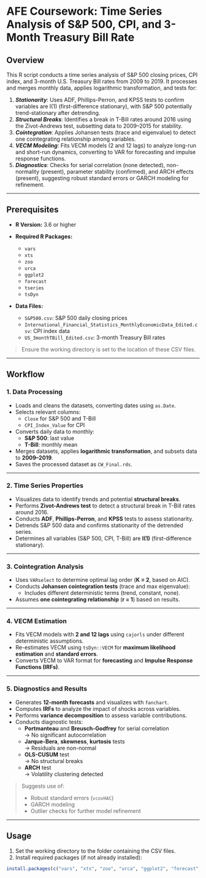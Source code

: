 # AFE Coursework: Time Series Analysis of S&P 500, CPI, and 3-Month Treasury Bill Rate

## Overview

This R script conducts a time series analysis of S&P 500 closing prices, CPI index, and 3-month U.S. Treasury Bill rates from 2009 to 2019. It processes and merges monthly data, applies logarithmic transformation, and tests for:

1. ***Stationarity***: Uses ADF, Phillips-Perron, and KPSS tests to confirm variables are I(1) (first-difference stationary), with S&P 500 potentially trend-stationary after detrending.
2. ***Structural Breaks***: Identifies a break in T-Bill rates around 2016 using the Zivot-Andrews test, subsetting data to 2009–2015 for stability.
3. ***Cointegration***: Applies Johansen tests (trace and eigenvalue) to detect one cointegrating relationship among variables.
4. ***VECM Modeling***: Fits VECM models (2 and 12 lags) to analyze long-run and short-run dynamics, converting to VAR for forecasting and impulse response functions.
5. ***Diagnostics***: Checks for serial correlation (none detected), non-normality (present), parameter stability (confirmed), and ARCH effects (present), suggesting robust standard errors or GARCH modeling for refinement.

---

## Prerequisites

- **R Version:** 3.6 or higher  
- **Required R Packages:**
  - `vars`
  - `xts`
  - `zoo`
  - `urca`
  - `ggplot2`
  - `forecast`
  - `tseries`
  - `tsDyn`

- **Data Files:**
  - `S&P500.csv`: S&P 500 daily closing prices
  - `International_Financial_Statistics_MonthlyEconomicData_Edited.csv`: CPI index data
  - `US_3monthTBill_Edited.csv`: 3-month Treasury Bill rates

> Ensure the working directory is set to the location of these CSV files.

---

## Workflow

### 1. Data Processing

- Loads and cleans the datasets, converting dates using `as.Date`.
- Selects relevant columns:
  - `Close` for S&P 500 and T-Bill
  - `CPI_Index_Value` for CPI
- Converts daily data to monthly:
  - **S&P 500**: last value
  - **T-Bill**: monthly mean
- Merges datasets, applies **logarithmic transformation**, and subsets data to **2009–2019**.
- Saves the processed dataset as `CW_Final.rds`.

---

### 2. Time Series Properties

- Visualizes data to identify trends and potential **structural breaks**.
- Performs **Zivot-Andrews test** to detect a structural break in T-Bill rates around 2016.
- Conducts **ADF**, **Phillips-Perron**, and **KPSS** tests to assess stationarity.
- Detrends S&P 500 data and confirms stationarity of the detrended series.
- Determines all variables (S&P 500, CPI, T-Bill) are **I(1)** (first-difference stationary).

---

### 3. Cointegration Analysis

- Uses `VARselect` to determine optimal lag order (**K = 2**, based on AIC).
- Conducts **Johansen cointegration tests** (trace and max eigenvalue):
  - Includes different deterministic terms (trend, constant, none).
- Assumes **one cointegrating relationship** (**r = 1**) based on results.

---

### 4. VECM Estimation

- Fits VECM models with **2 and 12 lags** using `cajorls` under different deterministic assumptions.
- Re-estimates VECM using `tsDyn::VECM` for **maximum likelihood estimation** and **standard errors**.
- Converts VECM to VAR format for **forecasting** and **Impulse Response Functions (IRFs)**.

---

### 5. Diagnostics and Results

- Generates **12-month forecasts** and visualizes with `fanchart`.
- Computes **IRFs** to analyze the impact of shocks across variables.
- Performs **variance decomposition** to assess variable contributions.
- Conducts diagnostic tests:
  - **Portmanteau** and **Breusch-Godfrey** for serial correlation  
    → No significant autocorrelation
  - **Jarque-Bera**, **skewness**, **kurtosis** tests  
    → Residuals are non-normal
  - **OLS-CUSUM** test  
    → No structural breaks
  - **ARCH** test  
    → Volatility clustering detected

> Suggests use of:
> - Robust standard errors (`vcovHAC`)
> - GARCH modeling
> - Outlier checks for further model refinement

---

## Usage

1. Set the working directory to the folder containing the CSV files.
2. Install required packages (if not already installed):

```r
install.packages(c("vars", "xts", "zoo", "urca", "ggplot2", "forecast", "tseries", "tsDyn"))
